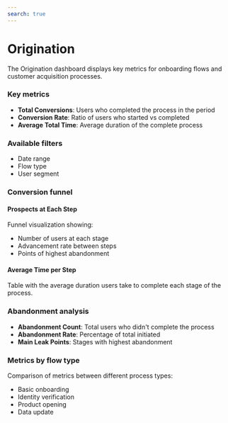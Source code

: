 ```yaml
---
search: true
---
```


# Origination

The Origination dashboard displays key metrics for onboarding flows and customer acquisition processes.

### Key metrics

- **Total Conversions**: Users who completed the process in the period
- **Conversion Rate**: Ratio of users who started vs completed
- **Average Total Time**: Average duration of the complete process

### Available filters

- Date range
- Flow type
- User segment

### Conversion funnel

#### Prospects at Each Step
Funnel visualization showing:
- Number of users at each stage
- Advancement rate between steps
- Points of highest abandonment

#### Average Time per Step
Table with the average duration users take to complete each stage of the process.

### Abandonment analysis

- **Abandonment Count**: Total users who didn't complete the process
- **Abandonment Rate**: Percentage of total initiated
- **Main Leak Points**: Stages with highest abandonment

### Metrics by flow type

Comparison of metrics between different process types:
- Basic onboarding
- Identity verification
- Product opening
- Data update